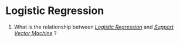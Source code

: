 Logistic Regression
===================
1. What is the relationship between [_Logistic Regression_](http://www.stat.cmu.edu/~cshalizi/uADA/12/lectures/ch12.pdf) and [_Support Vector Machine_](https://en.wikipedia.org/wiki/Support_vector_machine) ?
